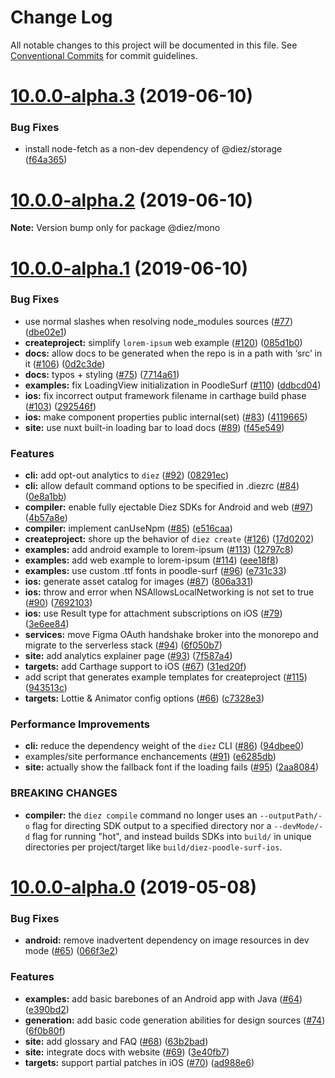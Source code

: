 # Change Log

All notable changes to this project will be documented in this file.
See [Conventional Commits](https://conventionalcommits.org) for commit guidelines.

# [10.0.0-alpha.3](https://github.com/stristr/diez/compare/v10.0.0-alpha.2...v10.0.0-alpha.3) (2019-06-10)


### Bug Fixes

* install node-fetch as a non-dev dependency of @diez/storage ([f64a365](https://github.com/stristr/diez/commit/f64a365))





# [10.0.0-alpha.2](https://github.com/stristr/diez/compare/v10.0.0-alpha.1...v10.0.0-alpha.2) (2019-06-10)

**Note:** Version bump only for package @diez/mono





# [10.0.0-alpha.1](https://github.com/stristr/diez/compare/v10.0.0-alpha.0...v10.0.0-alpha.1) (2019-06-10)


### Bug Fixes

* use normal slashes when resolving node_modules sources ([#77](https://github.com/stristr/diez/issues/77)) ([dbe02e1](https://github.com/stristr/diez/commit/dbe02e1))
* **createproject:** simplify `lorem-ipsum` web example ([#120](https://github.com/stristr/diez/issues/120)) ([085d1b0](https://github.com/stristr/diez/commit/085d1b0))
* **docs:** allow docs to be generated when the repo is in a path with ‘src’ in it ([#106](https://github.com/stristr/diez/issues/106)) ([0d2c3de](https://github.com/stristr/diez/commit/0d2c3de))
* **docs:** typos + styling ([#75](https://github.com/stristr/diez/issues/75)) ([7714a61](https://github.com/stristr/diez/commit/7714a61))
* **examples:** fix LoadingView initialization in PoodleSurf ([#110](https://github.com/stristr/diez/issues/110)) ([ddbcd04](https://github.com/stristr/diez/commit/ddbcd04))
* **ios:** fix incorrect output framework filename in carthage build phase ([#103](https://github.com/stristr/diez/issues/103)) ([292546f](https://github.com/stristr/diez/commit/292546f))
* **ios:** make component properties public internal(set) ([#83](https://github.com/stristr/diez/issues/83)) ([4119665](https://github.com/stristr/diez/commit/4119665))
* **site:** use nuxt built-in loading bar to load docs ([#89](https://github.com/stristr/diez/issues/89)) ([f45e549](https://github.com/stristr/diez/commit/f45e549))


### Features

* **cli:** add opt-out analytics to `diez` ([#92](https://github.com/stristr/diez/issues/92)) ([08291ec](https://github.com/stristr/diez/commit/08291ec))
* **cli:** allow default command options to be specified in .diezrc ([#84](https://github.com/stristr/diez/issues/84)) ([0e8a1bb](https://github.com/stristr/diez/commit/0e8a1bb))
* **compiler:** enable fully ejectable Diez SDKs for Android and web ([#97](https://github.com/stristr/diez/issues/97)) ([4b57a8e](https://github.com/stristr/diez/commit/4b57a8e))
* **compiler:** implement canUseNpm ([#85](https://github.com/stristr/diez/issues/85)) ([e516caa](https://github.com/stristr/diez/commit/e516caa))
* **createproject:** shore up the behavior of `diez create` ([#126](https://github.com/stristr/diez/issues/126)) ([17d0202](https://github.com/stristr/diez/commit/17d0202))
* **examples:** add android example to lorem-ipsum ([#113](https://github.com/stristr/diez/issues/113)) ([12797c8](https://github.com/stristr/diez/commit/12797c8))
* **examples:** add web example to lorem-ipsum ([#114](https://github.com/stristr/diez/issues/114)) ([eee18f8](https://github.com/stristr/diez/commit/eee18f8))
* **examples:** use custom .ttf fonts in poodle-surf ([#96](https://github.com/stristr/diez/issues/96)) ([e731c33](https://github.com/stristr/diez/commit/e731c33))
* **ios:** generate asset catalog for images ([#87](https://github.com/stristr/diez/issues/87)) ([806a331](https://github.com/stristr/diez/commit/806a331))
* **ios:** throw and error when NSAllowsLocalNetworking is not set to true ([#90](https://github.com/stristr/diez/issues/90)) ([7692103](https://github.com/stristr/diez/commit/7692103))
* **ios:** use Result type for attachment subscriptions on iOS ([#79](https://github.com/stristr/diez/issues/79)) ([3e6ee84](https://github.com/stristr/diez/commit/3e6ee84))
* **services:** move Figma OAuth handshake broker into the monorepo and migrate to the serverless stack ([#94](https://github.com/stristr/diez/issues/94)) ([6f050b7](https://github.com/stristr/diez/commit/6f050b7))
* **site:** add analytics explainer page ([#93](https://github.com/stristr/diez/issues/93)) ([7f587a4](https://github.com/stristr/diez/commit/7f587a4))
* **targets:** add Carthage support to iOS ([#67](https://github.com/stristr/diez/issues/67)) ([31ed20f](https://github.com/stristr/diez/commit/31ed20f))
* add script that generates example templates for createproject ([#115](https://github.com/stristr/diez/issues/115)) ([943513c](https://github.com/stristr/diez/commit/943513c))
* **targets:** Lottie & Animator config options ([#66](https://github.com/stristr/diez/issues/66)) ([c7328e3](https://github.com/stristr/diez/commit/c7328e3))


### Performance Improvements

* **cli:** reduce the dependency weight of the `diez` CLI ([#86](https://github.com/stristr/diez/issues/86)) ([94dbee0](https://github.com/stristr/diez/commit/94dbee0))
* examples/site performance enchancements ([#91](https://github.com/stristr/diez/issues/91)) ([e6285db](https://github.com/stristr/diez/commit/e6285db))
* **site:** actually show the fallback font if the loading fails ([#95](https://github.com/stristr/diez/issues/95)) ([2aa8084](https://github.com/stristr/diez/commit/2aa8084))


### BREAKING CHANGES

* **compiler:** the `diez compile` command no longer uses an `--outputPath/-o` flag for directing SDK output to a specified directory nor a `--devMode/-d` flag for running "hot", and instead builds SDKs into `build/` in unique directories per project/target like `build/diez-poodle-surf-ios`.





# [10.0.0-alpha.0](https://github.com/diez/diez/compare/v1.0.0-beta.5...v10.0.0-alpha.0) (2019-05-08)


### Bug Fixes

* **android:** remove inadvertent dependency on image resources in dev mode ([#65](https://github.com/diez/diez/issues/65)) ([066f3e2](https://github.com/diez/diez/commit/066f3e2))


### Features

* **examples:** add basic barebones of an Android app with Java ([#64](https://github.com/diez/diez/issues/64)) ([e390bd2](https://github.com/diez/diez/commit/e390bd2))
* **generation:** add basic code generation abilities for design sources ([#74](https://github.com/diez/diez/issues/74)) ([6f0b80f](https://github.com/diez/diez/commit/6f0b80f))
* **site:** add glossary and FAQ ([#68](https://github.com/diez/diez/issues/68)) ([63b2bad](https://github.com/diez/diez/commit/63b2bad))
* **site:** integrate docs with website ([#69](https://github.com/diez/diez/issues/69)) ([3e40fb7](https://github.com/diez/diez/commit/3e40fb7))
* **targets:** support partial patches in iOS ([#70](https://github.com/diez/diez/issues/70)) ([ad988e6](https://github.com/diez/diez/commit/ad988e6))
